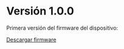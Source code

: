 # Versión 1.0.0

Primera versión del firmware del dispositivo:

[Descargar firmware](https://github.com/DominusDRR/Sicoy-COM2MDB-USB-Bridge/raw/main/SICOY%20MDB%20Fimrware%201_0_0.hex)




